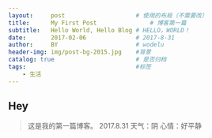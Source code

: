 ```yaml
---
layout:     post                    # 使用的布局（不需要改）
title:      My First Post               # 博客第一篇
subtitle:   Hello World, Hello Blog # HELLO，WORLD！
date:       2017-02-06              # 2017-8-31
author:     BY                      # wodelu
header-img: img/post-bg-2015.jpg    #背景
catalog: true                       # 是否归档
tags:                               #标签
    - 生活
---
```


## Hey
>这是我的第一篇博客。
2017.8.31 天气：阴 心情：好平静
